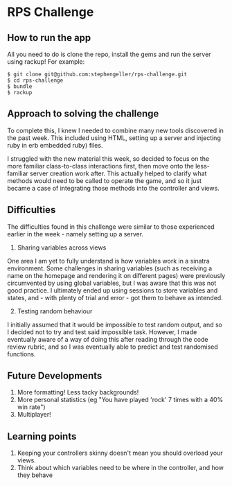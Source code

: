 # RPS Challenge


How to run the app
-----------------
All you need to do is clone the repo, install the gems and run the server using rackup! For example:
````
$ git clone git@github.com:stephengeller/rps-challenge.git
$ cd rps-challenge
$ bundle
$ rackup
````

Approach to solving the challenge
---------
To complete this, I knew I needed to combine many new tools discovered in the past week. This included using HTML, setting up a server and injecting ruby in erb embedded ruby) files.

I struggled with the new material this week, so decided to focus on the more familiar class-to-class interactions first, then move onto the less-familiar server creation work after. This actually helped to clarify what methods would need to be called to operate the game, and so it just became a case of integrating those methods into the controller and views.

Difficulties
---------
The difficulties found in this challenge were similar to those experienced earlier in the week - namely setting up a server.
  1. Sharing variables across views
  
  One area I am yet to fully understand is how variables work in a sinatra environment. Some challenges in sharing variables (such as receiving a name on the homepage and rendering it on different pages) were previously circumvented by using global variables, but I was aware that this was not good practice. I ultimately ended up using sessions to store variables and states, and - with plenty of trial and error - got them to behave as intended.
  
  2. Testing random behaviour
  
  I initially assumed that it would be impossible to test random output, and so I decided not to try and test said impossible task. However, I made eventually aware of a way of doing this after reading through the code review rubric, and so I was eventually able to predict and test randomised functions.  

Future Developments
------------------

  1. More formatting! Less tacky backgrounds!
  2. More personal statistics (eg "You have played 'rock' 7 times with a 40% win rate")
  3. Multiplayer!

Learning points
---------

  1. Keeping your controllers skinny doesn't mean you should overload your views.
  2. Think about which variables need to be where in the controller, and how they behave